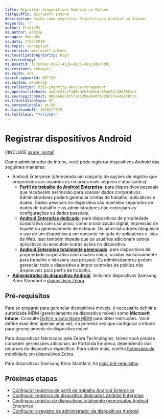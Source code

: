 ```yaml
---
title: Registrar dispositivos Android no Intune
titleSuffix: Microsoft Intune
description: Saiba como registrar dispositivos Android no Intune.
keywords: ''
author: ErikjeMS
ms.author: erikje
manager: dougeby
ms.date: 7/23/2019
ms.topic: conceptual
ms.service: microsoft-intune
ms.localizationpriority: high
ms.technology: ''
ms.assetid: f276d98c-b077-452a-8835-41919d674db5
ms.reviewer: chmaguir
ms.suite: ems
search.appverid: MET150
ms.custom: seodec18
ms.collection: M365-identity-device-management
ms.openlocfilehash: 4a9de31ce7a08edcb7dddc6a65a061c1883021e4
ms.sourcegitcommit: 88b6e6d70f5fa15708e640f6e20b97a442ef07c5
ms.translationtype: HT
ms.contentlocale: pt-BR
ms.lasthandoff: 10/02/2019
ms.locfileid: "71723587"
---
```

# <a name="enroll-android-devices"></a>Registrar dispositivos Android

[!INCLUDE [azure_portal](../includes/azure_portal.md)]

Como administrador do Intune, você pode registrar dispositivos Android das seguintes maneiras:
- Android Enterprise (oferecendo um conjunto de opções de registro que proporciona aos usuários os recursos mais seguros e atualizados):
    - [**Perfil de trabalho do Android Enterprise**](android-work-profile-enroll.md): para dispositivos pessoais que receberam permissão para acessar dados corporativos. Administradores podem gerenciar contas de trabalho, aplicativos e dados. Dados pessoais no dispositivo são mantidos separados de dados de trabalho e os administradores não controlam as configurações ou dados pessoais. 
    - [**Android Enterprise dedicado**](android-kiosk-enroll.md): para dispositivos de propriedade corporativa com uso único, como a sinalização digital, impressão de tíquete ou gerenciamento de estoque. Os administradores bloqueiam o uso de um dispositivo a um conjunto limitado de aplicativos e links da Web. Isso também impede que os usuários adicionem outros aplicativos ou executem outras ações no dispositivo.
    - [**Android Enterprise totalmente gerenciado**](android-fully-managed-enroll.md): para dispositivos de propriedade corporativa com usuário único, usados exclusivamente para trabalho e não para uso pessoal. Os administradores podem gerenciar todo o dispositivo e impor controles de política não disponíveis para perfis de trabalho. 
- [**Administrador do dispositivo Android**](android-enroll-device-administrator.md), incluindo dispositivos Samsung Knox Standard e [dispositivos Zebra](../configuration/android-zebra-mx-overview.md). 

## <a name="prerequisites"></a>Pré-requisitos

Para se preparar para gerenciar dispositivos móveis, é necessário definir a autoridade MDM (gerenciamento de dispositivo móvel) como **Microsoft Intune**. Consulte [Definir a autoridade MDM](../fundamentals/mdm-authority-set.md) para obter instruções. Você define esse item apenas uma vez, na primeira vez que configurar o Intune para gerenciamento de dispositivo móvel.

Para dispositivos fabricados pela Zebra Technologies, talvez você precise conceder permissões adicionais ao Portal da Empresa, dependendo dos recursos do dispositivo específico. Para saber mais, confira [Extensões de mobilidade em dispositivos Zebra](../configuration/android-zebra-mx-overview.md).

Para dispositivos Samsung Knox Standard, há [mais pré-requisitos](android-samsung-knox-mobile-enroll.md).

## <a name="next-steps"></a>Próximas etapas

- [Configurar registros de perfil de trabalho Android Enterprise](android-work-profile-enroll.md)
- [Configurar registros de dispositivo dedicados Android Enterprise](android-kiosk-enroll.md)
- [Configurar registro de dispositivos totalmente gerenciados Android Enterprise](android-fully-managed-enroll.md)
- [Configurar o registro de administrador de dispositivos Android](android-enroll-device-administrator.md)

